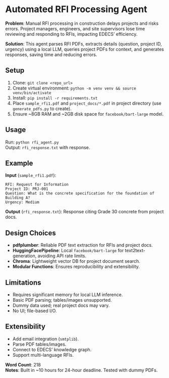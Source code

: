 # Automated RFI Processing Agent

**Problem**: Manual RFI processing in construction delays projects and risks errors. Project managers, engineers, and site supervisors lose time reviewing and responding to RFIs, impacting EDECS’ efficiency.

**Solution**: This agent parses RFI PDFs, extracts details (question, project ID, urgency) using a local LLM, queries project PDFs for context, and generates responses, saving time and reducing errors.

## Setup
1. Clone: `git clone <repo_url>`
2. Create virtual environment: `python -m venv venv && source venv/bin/activate`
3. Install: `pip install -r requirements.txt`
4. Place `sample_rfi1.pdf` and `project_docs/*.pdf` in project directory (use `generate_pdfs.py` to create).
5. Ensure ~8GB RAM and ~2GB disk space for `facebook/bart-large` model.

## Usage
Run: `python rfi_agent.py`  
Output: `rfi_response.txt` with response.

## Example
**Input** (`sample_rfi1.pdf`):  
```
RFI: Request for Information
Project ID: PRJ-001
Question: What is the concrete specification for the foundation of Building A?
Urgency: Medium
```  
**Output** (`rfi_response.txt`): Response citing Grade 30 concrete from project docs.

## Design Choices
- **pdfplumber**: Reliable PDF text extraction for RFIs and project docs.
- **HuggingFacePipeline**: Local `facebook/bart-large` for text2text-generation, avoiding API rate limits.
- **Chroma**: Lightweight vector DB for project document search.
- **Modular Functions**: Ensures reproducibility and extensibility.

## Limitations
- Requires significant memory for local LLM inference.
- Basic PDF parsing; tables/images unsupported.
- Dummy data used; real project docs may vary.
- No UI; file-based I/O.

## Extensibility
- Add email integration (`smtplib`).
- Parse PDF tables/images.
- Connect to EDECS’ knowledge graph.
- Support multi-language RFIs.

**Word Count**: 218  
**Notes**: Built in ~10 hours for 24-hour deadline. Tested with dummy PDFs.